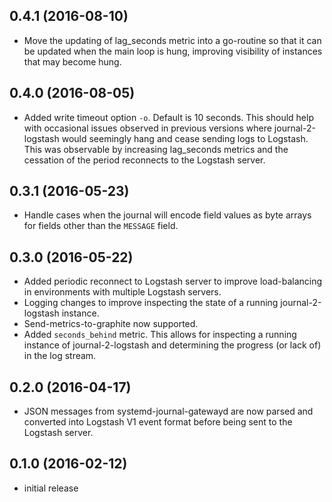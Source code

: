 ## 0.4.1 (2016-08-10)

* Move the updating of lag_seconds metric into a go-routine so that it can be updated
  when the main loop is hung, improving visibility of instances that may become
  hung.

## 0.4.0 (2016-08-05)

* Added write timeout option `-o`. Default is 10 seconds. This should help with occasional
  issues observed in previous versions where journal-2-logstash would seemingly hang and
  cease sending logs to Logstash. This was observable by increasing lag_seconds metrics
  and the cessation of the period reconnects to the Logstash server.

## 0.3.1 (2016-05-23)

* Handle cases when the journal will encode field values as byte arrays for fields other than the `MESSAGE` field.

## 0.3.0 (2016-05-22)

* Added periodic reconnect to Logstash server to improve load-balancing in environments with multiple Logstash
  servers.
* Logging changes to improve inspecting the state of a running journal-2-logstash instance.
* Send-metrics-to-graphite now supported.
* Added `seconds_behind` metric. This allows for inspecting a running instance of journal-2-logstash and
  determining the progress (or lack of) in the log stream.

## 0.2.0 (2016-04-17)

* JSON messages from systemd-journal-gatewayd are now parsed and converted into Logstash V1 event format before
  being sent to the Logstash server.

## 0.1.0 (2016-02-12)

* initial release

